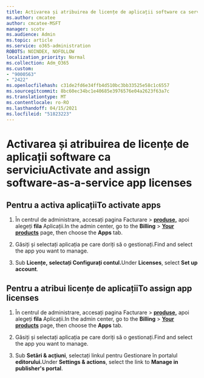 ```yaml
---
title: Activarea și atribuirea de licențe de aplicații software ca serviciu
ms.author: cmcatee
author: cmcatee-MSFT
manager: scotv
ms.audience: Admin
ms.topic: article
ms.service: o365-administration
ROBOTS: NOINDEX, NOFOLLOW
localization_priority: Normal
ms.collection: Adm_O365
ms.custom:
- "9000563"
- "2422"
ms.openlocfilehash: c31de2fd6e34ffb4d510bc3bb33525e58c1c6557
ms.sourcegitcommit: 8bc60ec34bc1e40685e3976576e04a2623f63a7c
ms.translationtype: MT
ms.contentlocale: ro-RO
ms.lasthandoff: 04/15/2021
ms.locfileid: "51823223"
---
```

# <a name="activate-and-assign-software-as-a-service-app-licenses"></a><span data-ttu-id="5d5f3-102">Activarea și atribuirea de licențe de aplicații software ca serviciu</span><span class="sxs-lookup"><span data-stu-id="5d5f3-102">Activate and assign software-as-a-service app licenses</span></span> 

## <a name="to-activate-apps"></a><span data-ttu-id="5d5f3-103">Pentru a activa aplicații</span><span class="sxs-lookup"><span data-stu-id="5d5f3-103">To activate apps</span></span>

1. <span data-ttu-id="5d5f3-104">În centrul de administrare, accesați pagina Facturare  >  **[produse,](https://go.microsoft.com/fwlink/p/?linkid=842054)** apoi alegeți **fila** Aplicații.</span><span class="sxs-lookup"><span data-stu-id="5d5f3-104">In the admin center, go to the **Billing** > **[Your products](https://go.microsoft.com/fwlink/p/?linkid=842054)** page, then choose the **Apps** tab.</span></span>

2. <span data-ttu-id="5d5f3-105">Găsiți și selectați aplicația pe care doriți să o gestionați.</span><span class="sxs-lookup"><span data-stu-id="5d5f3-105">Find and select the app you want to manage.</span></span>

3. <span data-ttu-id="5d5f3-106">Sub **Licențe,** **selectați Configurați contul.**</span><span class="sxs-lookup"><span data-stu-id="5d5f3-106">Under **Licenses**, select **Set up account**.</span></span>  

## <a name="to-assign-app-licenses"></a><span data-ttu-id="5d5f3-107">Pentru a atribui licențe de aplicații</span><span class="sxs-lookup"><span data-stu-id="5d5f3-107">To assign app licenses</span></span>

1. <span data-ttu-id="5d5f3-108">În centrul de administrare, accesați pagina Facturare  >  **[produse,](https://go.microsoft.com/fwlink/p/?linkid=842054)** apoi alegeți **fila** Aplicații.</span><span class="sxs-lookup"><span data-stu-id="5d5f3-108">In the admin center, go to the **Billing** > **[Your products](https://go.microsoft.com/fwlink/p/?linkid=842054)** page, then choose the **Apps** tab.</span></span>

2. <span data-ttu-id="5d5f3-109">Găsiți și selectați aplicația pe care doriți să o gestionați.</span><span class="sxs-lookup"><span data-stu-id="5d5f3-109">Find and select the app you want to manage.</span></span>  

3. <span data-ttu-id="5d5f3-110">Sub **Setări & acțiuni**, selectați linkul pentru Gestionare în portalul **editorului.**</span><span class="sxs-lookup"><span data-stu-id="5d5f3-110">Under **Settings & actions**, select the link to **Manage in publisher's portal**.</span></span>